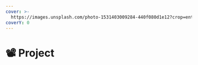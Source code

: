 ```yaml
---
cover: >-
  https://images.unsplash.com/photo-1531403009284-440f080d1e12?crop=entropy&cs=tinysrgb&fm=jpg&ixid=MnwxOTcwMjR8MHwxfHNlYXJjaHwzfHxwcm9qZWN0fGVufDB8fHx8MTY2ODgzOTA4MQ&ixlib=rb-4.0.3&q=80
coverY: 0
---
```


# 📽 Project

